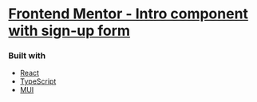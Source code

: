 # [Frontend Mentor - Intro component with sign-up form](https://www.frontendmentor.io/challenges/intro-component-with-signup-form-5cf91bd49edda32581d28fd1)

### Built with

- [React](https://reactjs.org/)
- [TypeScript](https://www.typescriptlang.org/)
- [MUI](https://mui.com/)
